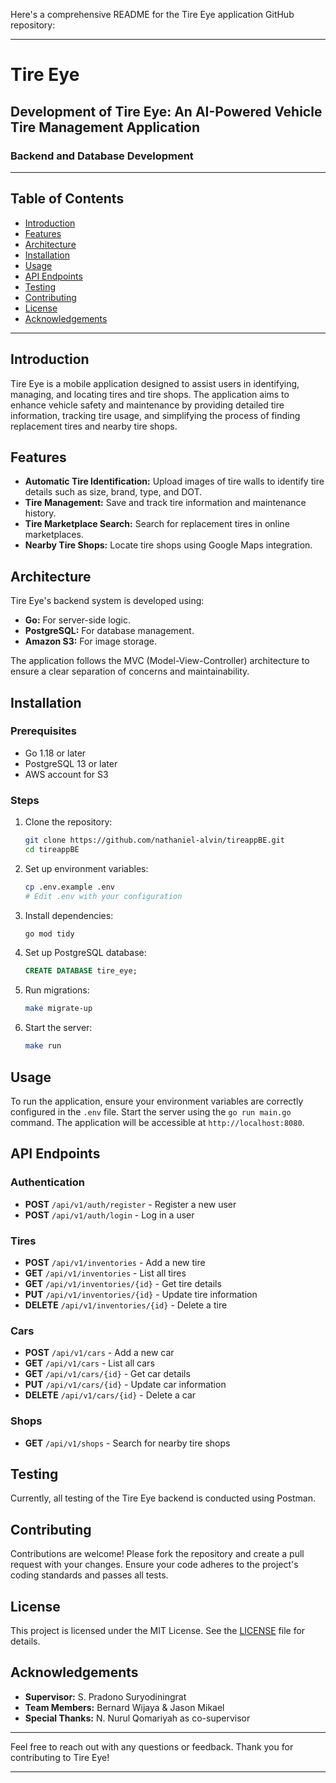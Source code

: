 Here's a comprehensive README for the Tire Eye application GitHub repository:

---

# Tire Eye

## Development of Tire Eye: An AI-Powered Vehicle Tire Management Application

### Backend and Database Development

---

## Table of Contents

- [Introduction](#introduction)
- [Features](#features)
- [Architecture](#architecture)
- [Installation](#installation)
- [Usage](#usage)
- [API Endpoints](#api-endpoints)
- [Testing](#testing)
- [Contributing](#contributing)
- [License](#license)
- [Acknowledgements](#acknowledgements)

---

## Introduction

Tire Eye is a mobile application designed to assist users in identifying, managing, and locating tires and tire shops. The application aims to enhance vehicle safety and maintenance by providing detailed tire information, tracking tire usage, and simplifying the process of finding replacement tires and nearby tire shops. 

## Features

- **Automatic Tire Identification:** Upload images of tire walls to identify tire details such as size, brand, type, and DOT.
- **Tire Management:** Save and track tire information and maintenance history.
- **Tire Marketplace Search:** Search for replacement tires in online marketplaces.
- **Nearby Tire Shops:** Locate tire shops using Google Maps integration.

## Architecture

Tire Eye's backend system is developed using:
- **Go:** For server-side logic.
- **PostgreSQL:** For database management.
- **Amazon S3:** For image storage.

The application follows the MVC (Model-View-Controller) architecture to ensure a clear separation of concerns and maintainability.

## Installation

### Prerequisites

- Go 1.18 or later
- PostgreSQL 13 or later
- AWS account for S3

### Steps

1. Clone the repository:
    ```bash
    git clone https://github.com/nathaniel-alvin/tireappBE.git
    cd tireappBE
    ```

2. Set up environment variables:
    ```bash
    cp .env.example .env
    # Edit .env with your configuration
    ```

3. Install dependencies:
    ```bash
    go mod tidy
    ```

4. Set up PostgreSQL database:
    ```sql
    CREATE DATABASE tire_eye;
    ```

5. Run migrations:
    ```bash
    make migrate-up
    ```

6. Start the server:
    ```bash
    make run
    ```

## Usage

To run the application, ensure your environment variables are correctly configured in the `.env` file. Start the server using the `go run main.go` command. The application will be accessible at `http://localhost:8080`.

## API Endpoints

### Authentication
- **POST** `/api/v1/auth/register` - Register a new user
- **POST** `/api/v1/auth/login` - Log in a user

### Tires
- **POST** `/api/v1/inventories` - Add a new tire
- **GET** `/api/v1/inventories` - List all tires
- **GET** `/api/v1/inventories/{id}` - Get tire details
- **PUT** `/api/v1/inventories/{id}` - Update tire information
- **DELETE** `/api/v1/inventories/{id}` - Delete a tire

### Cars
- **POST** `/api/v1/cars` - Add a new car
- **GET** `/api/v1/cars` - List all cars
- **GET** `/api/v1/cars/{id}` - Get car details
- **PUT** `/api/v1/cars/{id}` - Update car information
- **DELETE** `/api/v1/cars/{id}` - Delete a car

### Shops
- **GET** `/api/v1/shops` - Search for nearby tire shops

## Testing

Currently, all testing of the Tire Eye backend is conducted using Postman.

## Contributing

Contributions are welcome! Please fork the repository and create a pull request with your changes. Ensure your code adheres to the project's coding standards and passes all tests.

## License

This project is licensed under the MIT License. See the [LICENSE](LICENSE.md) file for details.

## Acknowledgements

- **Supervisor:** S. Pradono Suryodiningrat
- **Team Members:** Bernard Wijaya & Jason Mikael
- **Special Thanks:** N. Nurul Qomariyah as co-supervisor

---

Feel free to reach out with any questions or feedback. Thank you for contributing to Tire Eye!

---
